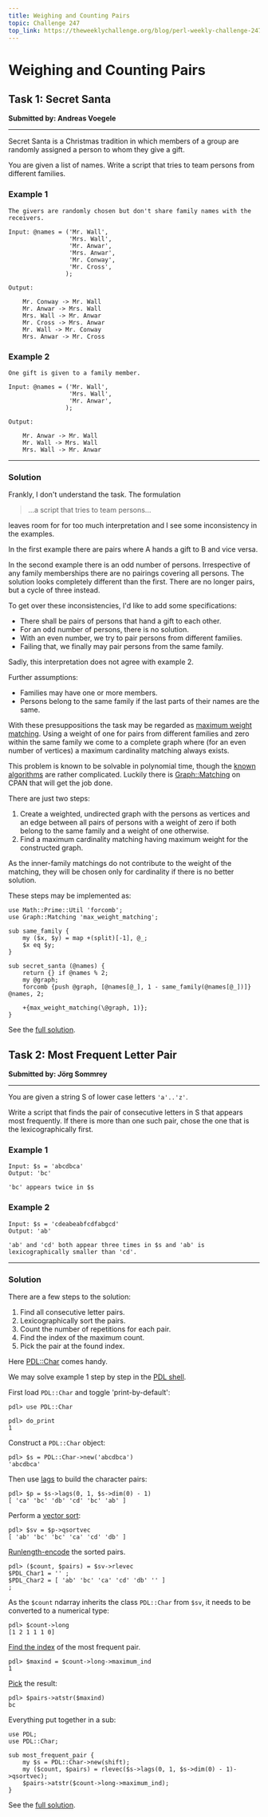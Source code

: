 ```yaml
---
title: Weighing and Counting Pairs
topic: Challenge 247
top_link: https://theweeklychallenge.org/blog/perl-weekly-challenge-247
---
```

# Weighing and Counting Pairs

## Task 1: Secret Santa
**Submitted by: Andreas Voegele**

---
Secret Santa is a Christmas tradition in which members of a group are randomly assigned a person to whom they give a gift.

You are given a list of names. Write a script that tries to team persons from different families.
### Example 1
```
The givers are randomly chosen but don't share family names with the receivers.

Input: @names = ('Mr. Wall',
                 'Mrs. Wall',
                 'Mr. Anwar',
                 'Mrs. Anwar',
                 'Mr. Conway',
                 'Mr. Cross',
                );

Output:

    Mr. Conway -> Mr. Wall
    Mr. Anwar -> Mrs. Wall
    Mrs. Wall -> Mr. Anwar
    Mr. Cross -> Mrs. Anwar
    Mr. Wall -> Mr. Conway
    Mrs. Anwar -> Mr. Cross
```
### Example 2
```
One gift is given to a family member.

Input: @names = ('Mr. Wall',
                 'Mrs. Wall',
                 'Mr. Anwar',
                );

Output:

    Mr. Anwar -> Mr. Wall
    Mr. Wall -> Mrs. Wall
    Mrs. Wall -> Mr. Anwar
```
---
### Solution


Frankly, I don't understand the task.
The formulation
> ...a script that tries to team persons...

leaves room for for too much interpretation and I see some inconsistency in the examples.


In the first example there are pairs where A hands a gift to B and vice versa.

In the second example there is an odd number of persons.
Irrespective of any family memberships there are no pairings covering all persons.
The solution looks completely different than the first.
There are no longer pairs, but a cycle of three instead.

To get over these inconsistencies, I'd like to add some specifications:

  * There shall be pairs of persons that hand a gift to each other.  
  * For an odd number of persons, there is no solution.  
  * With an even number, we try to pair persons from different families.  
  * Failing that, we finally may pair persons from the same family.

Sadly, this interpretation does not agree with example 2.

Further assumptions: 

  * Families may have one or more members.  
  * Persons belong to the same family if the last parts of their names are the same.

With these presuppositions the task may be regarded as [maximum weight matching](https://en.wikipedia.org/wiki/Maximum_weight_matching).
Using a weight of one for pairs from different families and zero within the same family we come to a complete graph where (for an even number of vertices) a maximum cardinality matching always exists.

This problem is known to be solvable in polynomial time, though the [known algorithms](https://en.wikipedia.org/wiki/Blossom_algorithm) are rather complicated.
Luckily there is [Graph::Matching](https://metacpan.org/pod/Graph::Matching) on CPAN that will get the job done.

There are just two steps:  

 1. Create a weighted, undirected graph with the persons as vertices and an edge between all pairs of persons with a weight of zero if both belong to the same family and a weight of one otherwise.  
 2. Find a maximum cardinality matching having maximum weight for the constructed graph.

As the inner-family matchings do not contribute to the weight of the matching, they will be chosen only for cardinality if there is no better solution.

These steps may be implemented as:

```
use Math::Prime::Util 'forcomb';
use Graph::Matching 'max_weight_matching';

sub same_family {
    my ($x, $y) = map +(split)[-1], @_;
    $x eq $y;
}

sub secret_santa (@names) {
    return {} if @names % 2;
    my @graph;
    forcomb {push @graph, [@names[@_], 1 - same_family(@names[@_])]} @names, 2;

    +{max_weight_matching(\@graph, 1)};
}
```
See the [full solution](https://github.com/manwar/perlweeklychallenge-club/blob/master/challenge-247/jo-37/perl/ch-1.pl).
## Task 2: Most Frequent Letter Pair
**Submitted by: Jörg Sommrey**

---
You are given a string S of lower case letters `'a'..'z'`.

Write a script that finds the pair of consecutive letters in S that appears most frequently. If there is more than one such pair, chose the one that is the lexicographically first.
### Example 1
```
Input: $s = 'abcdbca'
Output: 'bc'

'bc' appears twice in $s
```
### Example 2
```
Input: $s = 'cdeabeabfcdfabgcd'
Output: 'ab'

'ab' and 'cd' both appear three times in $s and 'ab' is lexicographically smaller than 'cd'.
```
---
### Solution

There are a few steps to the solution:

 1. Find all consecutive letter pairs.  
 2. Lexicographically sort the pairs.  
 3. Count the number of repetitions for each pair.  
 4. Find the index of the maximum count.  
 5. Pick the pair at the found index.

Here [PDL::Char](https://metacpan.org/pod/PDL::Char) comes handy.

We may solve example 1 step by step in the [PDL shell](https://metacpan.org/dist/PDL/view/Perldl2/pdl2).

First load `PDL::Char` and toggle 'print-by-default':
```
pdl> use PDL::Char

pdl> do_print
1
```
Construct a `PDL::Char` object:
```
pdl> $s = PDL::Char->new('abcdbca')
'abcdbca' 
```
Then use [lags](https://metacpan.org/pod/PDL::Slices#lags) to build the character pairs:
```
pdl> $p = $s->lags(0, 1, $s->dim(0) - 1)
[ 'ca' 'bc' 'db' 'cd' 'bc' 'ab' ] 
```
Perform a [vector sort](https://metacpan.org/pod/PDL::Ufunc#qsortvec):
```
pdl> $sv = $p->qsortvec
[ 'ab' 'bc' 'bc' 'ca' 'cd' 'db' ] 
```
[Runlength-encode](https://metacpan.org/pod/PDL::Slices#rlevec) the sorted pairs.
```
pdl> ($count, $pairs) = $sv->rlevec
$PDL_Char1 = '' ;
$PDL_Char2 = [ 'ab' 'bc' 'ca' 'cd' 'db' '' ] 
;
```
As the `$count` ndarray inherits the class `PDL::Char` from `$sv`, it needs to be converted to a numerical type:
```
pdl> $count->long
[1 2 1 1 1 0]
```
[Find the index](https://metacpan.org/pod/PDL::Ufunc#maximum_ind) of the most frequent pair.
```
pdl> $maxind = $count->long->maximum_ind
1
```
[Pick](https://metacpan.org/pod/PDL::Char#atstr) the result:
```
pdl> $pairs->atstr($maxind)
bc
```
Everything put together in a sub:
```
use PDL;
use PDL::Char;

sub most_frequent_pair {
    my $s = PDL::Char->new(shift);
    my ($count, $pairs) = rlevec($s->lags(0, 1, $s->dim(0) - 1)->qsortvec);
    $pairs->atstr($count->long->maximum_ind);
}
```
See the [full solution](https://github.com/manwar/perlweeklychallenge-club/blob/master/challenge-247/jo-37/perl/ch-2.pl).
